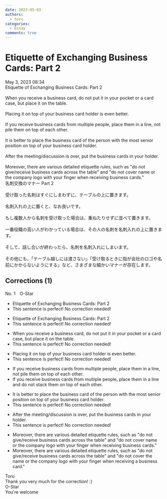```yaml
---
date: 2023-05-03
authors:
  - toru
categories:
  - Essay
comments: true
---
```


# Etiquette of Exchanging Business Cards: Part 2
<div class="date">May 3, 2023 08:34</div>
<div id="post"><div id="body_show_ori">
Etiquette of Exchanging Business Cards: Part 2<br/><br/>When you receive a business card, do not put it in your pocket or a card case, but place it on the table.<br/><br/>Placing it on top of your business card holder is even better.<br/><br/>If you receive business cards from multiple people, place them in a line, not pile them on top of each other.<br/><br/>It is better to place the business card of the person with the most senior position on top of your business card holder.<br/><br/>After the meeting/discussion is over, put the business cards in your holder.<br/><br/>Moreover, there are various detailed etiquette rules, such as "do not give/receive business cards across the table" and "do not cover name or the company logo with your finger when receiving business cards."
</div></div>

<!-- more -->

<div id="post_ja"><div id="body_show_mo">
名刺交換のマナー Part 2<br/><br/>受け取った名刺はすぐにしまわずに、テーブルの上に置きます。<br/><br/>名刺入れの上に置くと、なお良いです。<br/><br/>もし複数人から名刺を受け取った場合は、重ねたりせずに並べて置きます。<br/><br/>一番役職の高い人がわかっている場合は、その人の名刺を名刺入れの上に置きます。<br/><br/>そして、話し合いが終わったら、名刺を名刺入れにしまいます。<br/><br/>その他にも、「テーブル越しには渡さない」「受け取るときに指が会社のロゴや名前にかからないようにする」など、さまざまな細かいマナーが存在します。
</div></div>

## Corrections (1)
<div id="block"><div class="first_name"> No. 1　<span class="just_name">O-Star</span></div><div id="block2">
<ul class="correction_field">
<li class="incorrect">Etiquette of Exchanging Business Cards: Part 2</li>
<li class="corrected perfect">This sentence is perfect! No correction needed!</li>
</ul>
<ul class="correction_field">
<li class="incorrect">Etiquette of Exchanging Business Cards: Part 2</li>
<li class="corrected perfect">This sentence is perfect! No correction needed!</li>
</ul>
<ul class="correction_field">
<li class="incorrect">When you receive a business card, do not put it in your pocket or a card case, but place it on the table.</li>
<li class="corrected perfect">This sentence is perfect! No correction needed!</li>
</ul>
<ul class="correction_field">
<li class="incorrect">Placing it on top of your business card holder is even better.</li>
<li class="corrected perfect">This sentence is perfect! No correction needed!</li>
</ul>
<ul class="correction_field">
<li class="incorrect">If you receive business cards from multiple people, place them in a line, not pile them on top of each other.</li>
<li class="corrected correct">
If you receive business cards from multiple people, place them in a line <span class="f_bold">and do not stack </span>them on top of each other.
</li>
</ul>
<ul class="correction_field">
<li class="incorrect">It is better to place the business card of the person with the most senior position on top of your business card holder.</li>
<li class="corrected perfect">This sentence is perfect! No correction needed!</li>
</ul>
<ul class="correction_field">
<li class="incorrect">After the meeting/discussion is over, put the business cards in your holder.</li>
<li class="corrected perfect">This sentence is perfect! No correction needed!</li>
</ul>
<ul class="correction_field">
<li class="incorrect">Moreover, there are various detailed etiquette rules, such as "do not give/receive business cards across the table" and "do not cover name or the company logo with your finger when receiving business cards."</li>
<li class="corrected correct">
Moreover, there are various detailed etiquette rules, such as "do not give/receive business cards across the table" and "do not cover<span class="f_bold"> the</span> name or the company logo with your finger when receiving<span class="f_bold"> a business card."</span>
</li>
</ul>
</div><div class="name"><span class="just_name">Toru</span><br>
Thank you very much for the correction! :)
</div>
<div class="name"><span class="just_name">O-Star</span><br>
You're welcome
</div>
</div>
